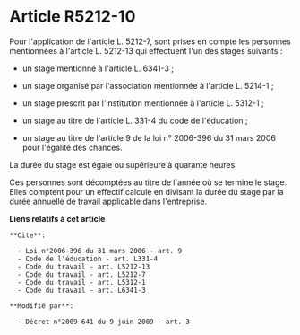 # Article R5212-10

Pour l'application de l'article L. 5212-7, sont prises en compte les personnes mentionnées à l'article L. 5212-13 qui
effectuent l'un des stages suivants :

- un stage mentionné à l'article L. 6341-3 ;

- un stage organisé par l'association mentionnée à l'article L. 5214-1 ;

- un stage prescrit par l'institution mentionnée à l'article L. 5312-1 ;

- un stage au titre de l'article L. 331-4 du code de l'éducation ;

- un stage au titre de l'article 9 de la loi n° 2006-396 du 31 mars 2006 pour l'égalité des chances. 

La durée du stage est égale ou supérieure à quarante heures. 

Ces personnes sont décomptées au titre de l'année où se termine le stage. Elles comptent pour un effectif calculé en divisant
la durée du stage par la durée annuelle de travail applicable dans l'entreprise.

**Liens relatifs à cet article**

	**Cite**:

	  - Loi n°2006-396 du 31 mars 2006 - art. 9
	  - Code de l'éducation - art. L331-4
	  - Code du travail - art. L5212-13
	  - Code du travail - art. L5212-7
	  - Code du travail - art. L5312-1
	  - Code du travail - art. L6341-3

	**Modifié par**:

	  - Décret n°2009-641 du 9 juin 2009 - art. 3
